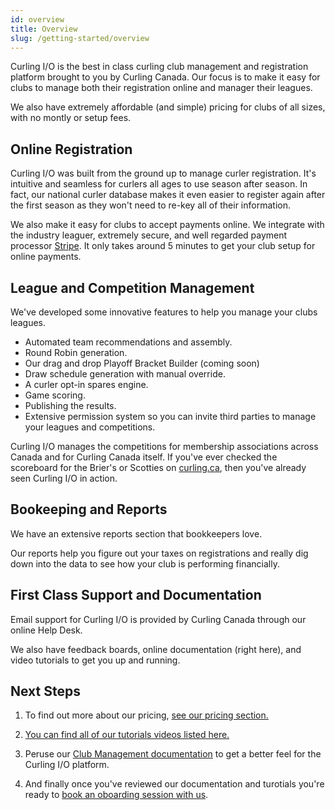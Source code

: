 ```yaml
---
id: overview
title: Overview
slug: /getting-started/overview
---
```


Curling I/O is the best in class curling club management and registration platform brought to you by Curling Canada.
Our focus is to make it easy for clubs to manage both their registration online and manager their leagues.

We also have extremely affordable (and simple) pricing for clubs of all sizes, with no montly or setup fees.

## Online Registration

Curling I/O was built from the ground up to manage curler registration.
It's intuitive and seamless for curlers all ages to use season after season.
In fact, our national curler database makes it even easier to register again after the first season as they won't need to re-key all of their information.

We also make it easy for clubs to accept payments online.
We integrate with the industry leaguer, extremely secure, and well regarded payment processor [Stripe](https://stripe.com/).
It only takes around 5 minutes to get your club setup for online payments.


## League and Competition Management

We've developed some innovative features to help you manage your clubs leagues.

- Automated team recommendations and assembly.
- Round Robin generation.
- Our drag and drop Playoff Bracket Builder (coming soon)
- Draw schedule generation with manual override.
- A curler opt-in spares engine.
- Game scoring.
- Publishing the results.
- Extensive permission system so you can invite third parties to manage your leagues and competitions.

Curling I/O manages the competitions for membership associations across Canada and for Curling Canada itself.
If you've ever checked the scoreboard for the Brier's or Scotties on [curling.ca](http://curling.ca), then you've already seen Curling I/O in action.


## Bookeeping and Reports

We have an extensive reports section that bookkeepers love.

Our reports help you figure out your taxes on registrations and really dig down into the data to see how your club is performing financially.


## First Class Support and Documentation

Email support for Curling I/O is provided by Curling Canada through our online Help Desk.

We also have feedback boards, online documentation (right here), and video tutorials to get you up and running.


## Next Steps

1. To find out more about our pricing, [see our pricing section.](/docs/getting-started/pricing)

2. [You can find all of our tutorials videos listed here.](https://www.youtube.com/channel/UChVVi0PxRcavHZO-CCwrT5A)

3. Peruse our [Club Management documentation](/docs/club-management/leagues) to get a better feel for the Curling I/O platform.

4. And finally once you've reviewed our documentation and turotials you're ready to [book an oboarding session with us](/docs/getting-started/book-an-onboarding-session).
